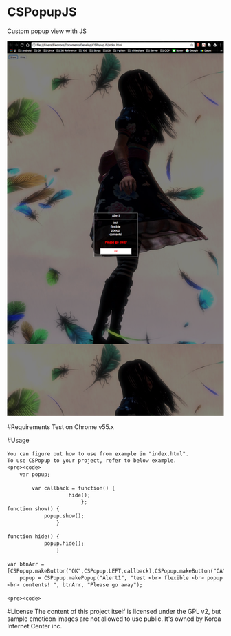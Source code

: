 # CSPopupJS 
Custom popup view with JS 

![screenshot](screenshot/3.png)

#Requirements
	Test on Chrome v55.x

#Usage

	You can figure out how to use from example in "index.html".
	To use CSPopup to your project, refer to below example.
	<pre><code>
		var popup;

		    var callback = function() {
				        hide();
						    };
    function show() {
		        popup.show();
				    }

    function hide() {
		        popup.hide();
				    }

    var btnArr = [CSPopup.makeButton("OK",CSPopup.LEFT,callback),CSPopup.makeButton("CANCEL",CSPopup.RIGHT,callback)];
	    popup = CSPopup.makePopup("Alert1", "test <br> flexible <br> popup <br> contents! ", btnArr, "Please go away");

	<pre><code>
#License
	The content of this project itself is licensed under the GPL v2, but sample emoticon images are not allowed to use public. It's owned by Korea Internet Center inc. 
